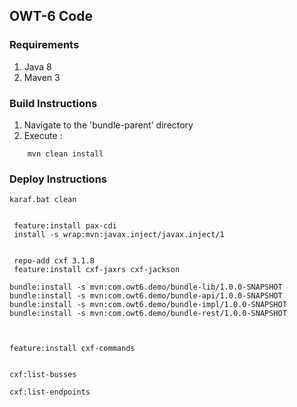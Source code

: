 ## OWT-6 Code


### Requirements
1. Java 8
2. Maven 3

### Build Instructions

1. Navigate to the 'bundle-parent' directory
2. Execute :
```
    mvn clean install
```

### Deploy Instructions
```
karaf.bat clean


 feature:install pax-cdi 
 install -s wrap:mvn:javax.inject/javax.inject/1


 repo-add cxf 3.1.8 
 feature:install cxf-jaxrs cxf-jackson 

bundle:install -s mvn:com.owt6.demo/bundle-lib/1.0.0-SNAPSHOT
bundle:install -s mvn:com.owt6.demo/bundle-api/1.0.0-SNAPSHOT
bundle:install -s mvn:com.owt6.demo/bundle-impl/1.0.0-SNAPSHOT
bundle:install -s mvn:com.owt6.demo/bundle-rest/1.0.0-SNAPSHOT



feature:install cxf-commands


cxf:list-busses 

cxf:list-endpoints 


```
